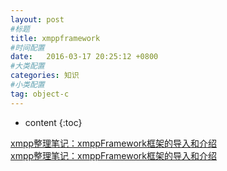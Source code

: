 ```yaml
---
layout: post
#标题
title: xmppframework
#时间配置
date:   2016-03-17 20:25:12 +0800
#大类配置
categories: 知识
#小类配置
tag: object-c
---
```


* content
{:toc}

<a href="http://www.mamicode.com/info-detail-495079.html" target="_blank">xmpp整理笔记：xmppFramework框架的导入和介绍</a><br>
<a href="http://www.cnblogs.com/dsxniubility/p/4307057.html" target="_blank">xmpp整理笔记：xmppFramework框架的导入和介绍</a><br>